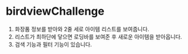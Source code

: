 # birdviewChallenge

1. 화장품 정보를 받아와 2줄 세로 아이템 리스트를 보여줍니다.
2. 리스트가 최하단에 닿으면 로딩바를 보여준 후 새로운 아이템을 받아옵니다.
3. 검색 기능과 필터 기능이 있습니다.
